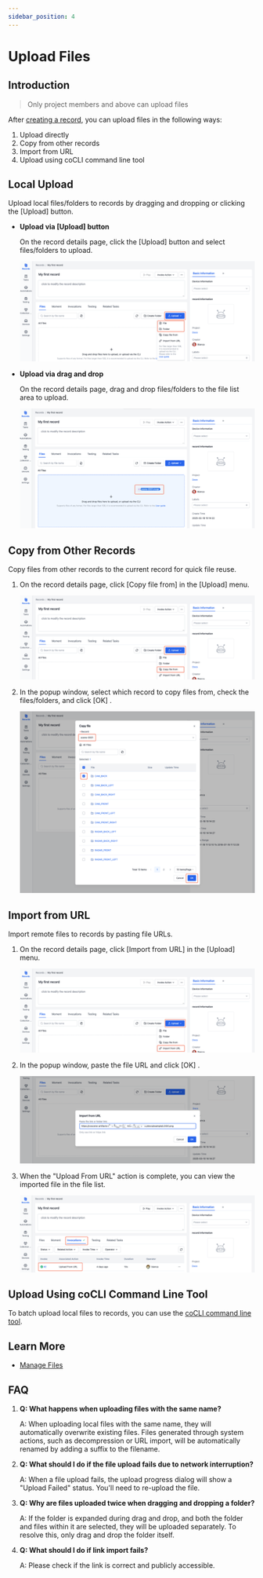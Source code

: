 ```yaml
---
sidebar_position: 4
---
```


# Upload Files

## Introduction
> Only project members and above can upload files

After [creating a record](2-create-record.md), you can upload files in the following ways:
1. Upload directly
2. Copy from other records
3. Import from URL
4. Upload using coCLI command line tool

## Local Upload
Upload local files/folders to records by dragging and dropping or clicking the [Upload] button.

- **Upload via [Upload] button**

  On the record details page, click the [Upload] button and select files/folders to upload.

    ![upload-file_1](./img/upload-file_1.png)

- **Upload via drag and drop**

  On the record details page, drag and drop files/folders to the file list area to upload.

    ![upload-file_2](./img/upload-file_2.png)

## Copy from Other Records
Copy files from other records to the current record for quick file reuse.

1. On the record details page, click [Copy file from] in the [Upload] menu.

    ![upload-file_3](./img/upload-file_3.png)

2. In the popup window, select which record to copy files from, check the files/folders, and click [OK] .

    ![upload-file_4](./img/upload-file_4.png)

## Import from URL
Import remote files to records by pasting file URLs.

1. On the record details page, click [Import from URL] in the [Upload] menu.

    ![upload-file_5](./img/upload-file_5.png)

2. In the popup window, paste the file URL and click [OK] .

    ![upload-file_6](./img/upload-file_6.png)

3. When the "Upload From URL" action is complete, you can view the imported file in the file list.

    ![upload-file_7](./img/upload-file_7.png)

## Upload Using coCLI Command Line Tool

To batch upload local files to records, you can use the [coCLI command line tool](../../developers/coSceneCli/1-cli-install.md).

## Learn More
- [Manage Files](5-manage-file.md)

## FAQ
1. **Q: What happens when uploading files with the same name?**

    A: When uploading local files with the same name, they will automatically overwrite existing files. Files generated through system actions, such as decompression or URL import, will be automatically renamed by adding a suffix to the filename.

2. **Q: What should I do if the file upload fails due to network interruption?**

    A: When a file upload fails, the upload progress dialog will show a "Upload Failed" status. You'll need to re-upload the file.

3. **Q: Why are files uploaded twice when dragging and dropping a folder?**

    A: If the folder is expanded during drag and drop, and both the folder and files within it are selected, they will be uploaded separately. To resolve this, only drag and drop the folder itself.
    
4. **Q: What should I do if link import fails?**

    A: Please check if the link is correct and publicly accessible.